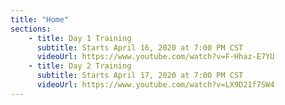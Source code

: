 ```yaml
---
title: "Home"
sections:
    - title: Day 1 Training
      subtitle: Starts April 16, 2020 at 7:00 PM CST
      videoUrl: https://www.youtube.com/watch?v=F-Hhaz-E7YU
    - title: Day 2 Training
      subtitle: Starts April 17, 2020 at 7:00 PM CST
      videoUrl: https://www.youtube.com/watch?v=LX9D21f7SW4
---
```

